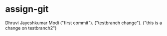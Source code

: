 # assign-git
Dhruvi Jayeshkumar Modi
("first commit").
("testbranch change").
("this is a change on testbranch2")
